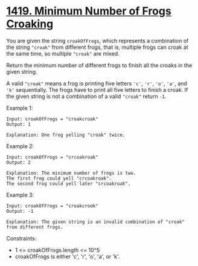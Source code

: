 # [1419. Minimum Number of Frogs Croaking](https://leetcode.com/problems/minimum-number-of-frogs-croaking/)
 
You are given the string `croakOfFrogs`, which represents a combination of the string `"croak"` from different frogs, that is, multiple frogs can croak at the same time, so multiple `"croak"` are mixed.

Return the minimum number of different frogs to finish all the croaks in the given string.

A valid `"croak"` means a frog is printing five letters `'c'`, `'r'`, `'o'`, `'a'`, and `'k'` sequentially. The frogs have to print all five letters to finish a croak. If the given string is not a combination of a valid `"croak"` return `-1`.

 

Example 1:

    Input: croakOfFrogs = "croakcroak"
    Output: 1 

    Explanation: One frog yelling "croak" twice.

Example 2:

    Input: croakOfFrogs = "crcoakroak"
    Output: 2 

    Explanation: The minimum number of frogs is two. 
    The first frog could yell "crcoakroak".
    The second frog could yell later "crcoakroak".

Example 3:

    Input: croakOfFrogs = "croakcrook"
    Output: -1

    Explanation: The given string is an invalid combination of "croak" from different frogs.
 

Constraints:

* 1 <= croakOfFrogs.length <= 10^5
* croakOfFrogs is either 'c', 'r', 'o', 'a', or 'k'.